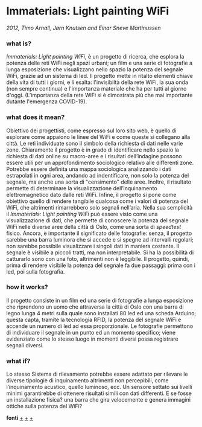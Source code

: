 # Immaterials: Light painting WiFi
_2012, Timo Arnall, Jørn Knutsen and Einar Sneve Martinussen_

### what is?
_Immaterials: Light painting WiFi_, è un progetto di ricerca, che esplora la potenza delle reti WiFi negli spazi urbani; un film e una serie di fotografie a lunga esposizione che visualizzano nello spazio la potenza del segnale WiFi, grazie ad un sistema di led. Il progetto mette in ritalto elementi chiave della vita di tutti i giorni, e li esalta: l'invisibiltà della rete WiFi, la sua onda (non sempre continua) e l'importanza materiale che ha per tutti al giorno d'oggi. (L'importanza della rete WiFi si è dimostrata più che mai importante dutante  l'emergenza COVID-19).

### what does it mean?
Obiettivo dei progettisti, come espresso sul loro sito web, è quello di esplorare come appaiono le linee del WiFi e come queste si collegano alla città. Le reti individuate sono il simbolo della richiesta di dati nelle varie zone. Chiaramente il progetto è in grado di identificare nello spazio la richiesta di dati online su macro-aree e i risultati dell’indagine possono essere utili per un approfondimento sociologico relativo alle differenti zone. Potrebbe essere definita una mappa sociologica analizzando i dati estrapolati in ogni area, andando ad indentificare, non solo la potenza del segnale, ma anche una sorta di "censimento" delle aree. Inoltre, il risultato permette di determinare la visualizzazione dell’inquinamento elettromagnetico dato dalle reti WiFi. Infine, il progetto si pone come obiettivo quello di rendere tangibile qualcosa come i valori di potenza del WiFi, che altrimenti rimarrebbero solo segnali nell’aria. Nella sua semplicità il _Immaterials: Light painting WiFi_ può essere visto come una visualizzazione di dati, che permette di conoscere la potenza del segnale WiFi nelle diverse aree della città di Oslo, come una sorta di _speedtest_ fisico.
Ancora, è importante il significato delle fotografie: senza, il progetto sarebbe una barra luminora che si accede e si spegne ad intervalli regolari; non sarebbe possibile visualizzare i singoli dati in maniera costante. Il segnale è visibile a piccoli tratti, ma non interpretabile. Si ha la possibilità di catturarlo sono con una foto, altrimenti non è leggibile. Il progetto, quindi, prima di rendere visibile la potenza del segnale fa due passaggi: prima con i led, poi sulla fotografia. 


### how it works?
Il progetto consiste in un film ed una serie di fotografie a lunga esposizione che riprendono un uomo che attraversa la città di Oslo con una barra di legno lunga 4 metri sulla quale sono installati 80 led ed una scheda Arduino; questa capta, tramite la tecnologia RFID, la potenza del segnale WiFi e accende un numero di led ad essa proporzionale. Le fotografie permettono di individuare il segnale in un punto ed un momento specifico; viene evidenziato come lo stesso luogo in momenti diversi possa registrare segnali diversi. 


### what if?
Lo stesso Sistema di rilevamento potrebbe essere adattato per rilevare le diverse tipologie di inquinamento altrimenti non percepibili, come l’inquinamento acustico, quello luminoso, ecc. Un sensore settato sui livelli minimi garantirebbe di ottenere risultati simili con dati differenti.
E se fosse un installazione fisica? una barra che gira velocemente e genera immagini ottiche sulla potenza del WiFi?

**fonti** [+](http://voyoslo.com/projects/immaterials-wifi-light-painting/) [+](https://vimeo.com/20412632) [+](https://www.designboom.com/design/immaterials-light-painting-wifi-by-timo-arnall-jorn-knutsen-einar-sneve-martinussen/)


